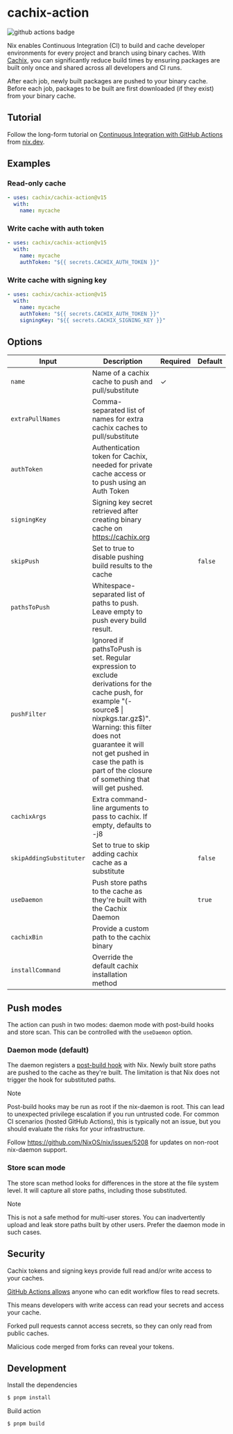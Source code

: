 # cachix-action

![github actions badge](https://github.com/cachix/cachix-action/workflows/cachix-action%20test/badge.svg)

Nix enables Continuous Integration (CI) to build and cache developer environments for every project and branch using binary caches.
With [Cachix](https://cachix.org), you can significantly reduce build times by ensuring packages are built only once and shared across all developers and CI runs.

After each job, newly built packages are pushed to your binary cache.
Before each job, packages to be built are first downloaded (if they exist) from your binary cache.

## Tutorial

Follow the long-form tutorial on [Continuous Integration with GitHub Actions](https://nix.dev/tutorials/nixos/continuous-integration-github-actions) from [nix.dev](https://nix.dev/).

## Examples

### Read-only cache

```yaml
- uses: cachix/cachix-action@v15
  with:
    name: mycache
```

### Write cache with auth token

```yaml
- uses: cachix/cachix-action@v15
  with:
    name: mycache
    authToken: "${{ secrets.CACHIX_AUTH_TOKEN }}"
```

### Write cache with signing key

```yaml
- uses: cachix/cachix-action@v15
  with:
    name: mycache
    authToken: "${{ secrets.CACHIX_AUTH_TOKEN }}"
    signingKey: "${{ secrets.CACHIX_SIGNING_KEY }}"
```

## Options

| Input                   | Description                                                                                                                                                                                                                                                                           | Required | Default |
| ----------------------- | ------------------------------------------------------------------------------------------------------------------------------------------------------------------------------------------------------------------------------------------------------------------------------------- | -------- | ------- |
| `name`                  | Name of a cachix cache to push and pull/substitute                                                                                                                                                                                                                                    | ✓        |         |
| `extraPullNames`        | Comma-separated list of names for extra cachix caches to pull/substitute                                                                                                                                                                                                              |          |         |
| `authToken`             | Authentication token for Cachix, needed for private cache access or to push using an Auth Token                                                                                                                                                                                       |          |         |
| `signingKey`            | Signing key secret retrieved after creating binary cache on https://cachix.org                                                                                                                                                                                                        |          |         |
| `skipPush`              | Set to true to disable pushing build results to the cache                                                                                                                                                                                                                             |          | `false` |
| `pathsToPush`           | Whitespace-separated list of paths to push. Leave empty to push every build result.                                                                                                                                                                                                   |          |         |
| `pushFilter`            | Ignored if pathsToPush is set. Regular expression to exclude derivations for the cache push, for example "(-source$ \| nixpkgs\.tar\.gz$)". Warning: this filter does not guarantee it will not get pushed in case the path is part of the closure of something that will get pushed. |          |
| `cachixArgs`            | Extra command-line arguments to pass to cachix. If empty, defaults to -j8                                                                                                                                                                                                             |          |         |
| `skipAddingSubstituter` | Set to true to skip adding cachix cache as a substitute                                                                                                                                                                                                                               |          | `false` |
| `useDaemon`             | Push store paths to the cache as they're built with the Cachix Daemon                                                                                                                                                                                                                 |          | `true`  |
| `cachixBin`             | Provide a custom path to the cachix binary                                                                                                                                                                                                                                            |          |         |
| `installCommand`        | Override the default cachix installation method                                                                                                                                                                                                                                       |          |         |

## Push modes

The action can push in two modes: daemon mode with post-build hooks and store scan.
This can be controlled with the `useDaemon` option.

### Daemon mode (default)

The daemon registers a [post-build hook](https://nixos.org/manual/nix/stable/command-ref/conf-file.html#conf-post-build-hook) with Nix.
Newly built store paths are pushed to the cache as they're built.
The limitation is that Nix does not trigger the hook for substituted paths.

> [!NOTE]
> Post-build hooks may be run as root if the nix-daemon is root.
> This can lead to unexpected privilege escalation if you run untrusted code.
> For common CI scenarios (hosted GitHub Actions), this is typically not an issue, but you should evaluate the risks for your infrastructure.
>
> Follow https://github.com/NixOS/nix/issues/5208 for updates on non-root nix-daemon support.

### Store scan mode

The store scan method looks for differences in the store at the file system level.
It will capture all store paths, including those substituted.

> [!NOTE]
> This is not a safe method for multi-user stores.
> You can inadvertently upload and leak store paths built by other users.
> Prefer the daemon mode in such cases.

## Security

Cachix tokens and signing keys provide full read and/or write access to your caches.

[GitHub Actions allows](https://docs.github.com/en/actions/security-guides/using-secrets-in-github-actions#accessing-your-secrets) anyone who can edit workflow files to read secrets.

This means developers with write access can read your secrets and access your cache.

Forked pull requests cannot access secrets, so they can only read from public caches.

Malicious code merged from forks can reveal your tokens.

## Development

Install the dependencies

```bash
$ pnpm install
```

Build action

```bash
$ pnpm build
```
